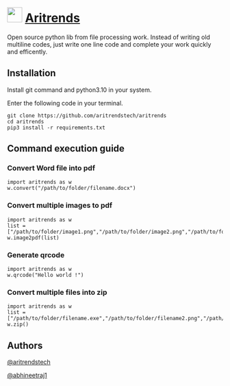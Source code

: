 # <img src="http://aritrends.tech/folder.png" height="35vh"> [Aritrends](http://aritrends.tech)

Open source python lib from file processing work. Instead of writing old multiline codes, just write one line code and complete your work quickly and efficently.

##  Installation

Install git command and python3.10 in your system.

Enter the following code in your terminal.

```
git clone https://github.com/aritrendstech/aritrends
cd aritrends
pip3 install -r requirements.txt
```

## Command execution guide

### Convert Word file into pdf

```
import aritrends as w
w.convert("/path/to/folder/filename.docx")
```

### Convert multiple images to pdf

```
import aritrends as w
list = ["/path/to/folder/image1.png","/path/to/folder/image2.png","/path/to/folder/image3.png"]
w.image2pdf(list)
```

### Generate qrcode

```
import aritrends as w
w.qrcode("Hello world !")
```

### Convert multiple files into zip

```
import aritrends as w
list = ["/path/to/folder/filename.exe","/path/to/folder/filename2.png","/path/to/folder/filename3.dart"]
w.zip()
```

## Authors

[@aritrendstech](https://github.com/aritrends.tech)

[@abhineetraj1](https://github.com/abhineetraj1)
